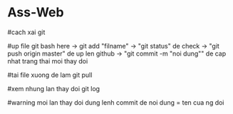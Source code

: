 # Ass-Web

#cach xai git

#up file
git bash here -> git add "filname" -> "git status" de check -> "git push origin master" de up len github -> "git commit -m "noi dung"" de cap nhat trang thai moi thay doi

#tai file xuong de lam
git pull

#xem nhung lan thay doi
git log

#warning
moi lan thay doi dung lenh commit de noi dung = ten cua ng doi
